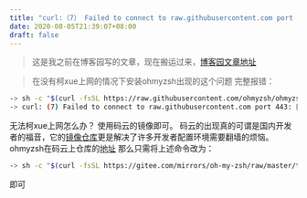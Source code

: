 ```yaml
---
title: "curl:（7） Failed to connect to raw.githubusercontent.com port 443: 拒绝连接"
date: 2020-08-05T21:39:07+08:00
draft: false
---
```


> 这是我之前在博客园写的文章，现在搬运过来，[博客园文章地址](https://www.cnblogs.com/Jaywhen-xiang/p/13442941.html)

> 在没有柯xue上网的情况下安装ohmyzsh出现的这个问题
> 完整报错：
```bash
-> sh -c "$(curl -fsSL https://raw.githubusercontent.com/ohmyzsh/ohmyzsh/master/tools/install.sh)"
-> curl: (7) Failed to connect to raw.githubusercontent.com port 443: 拒绝连接
```
无法柯xue上网怎么办？
使用码云的镜像即可。
码云的出现真的可谓是国内开发者的福音，它的[镜像仓库](https://gitee.com/mirrors)更是解决了许多开发者配置环境需要翻墙的烦恼。
ohmyzsh在码云上仓库的[地址](https://gitee.com/mirrors/oh-my-zsh?_from=gitee_search)
那么只需将上述命令改为：
```bash
-> sh -c "$(curl -fsSL https://gitee.com/mirrors/oh-my-zsh/raw/master/tools/install.sh)"
```
即可